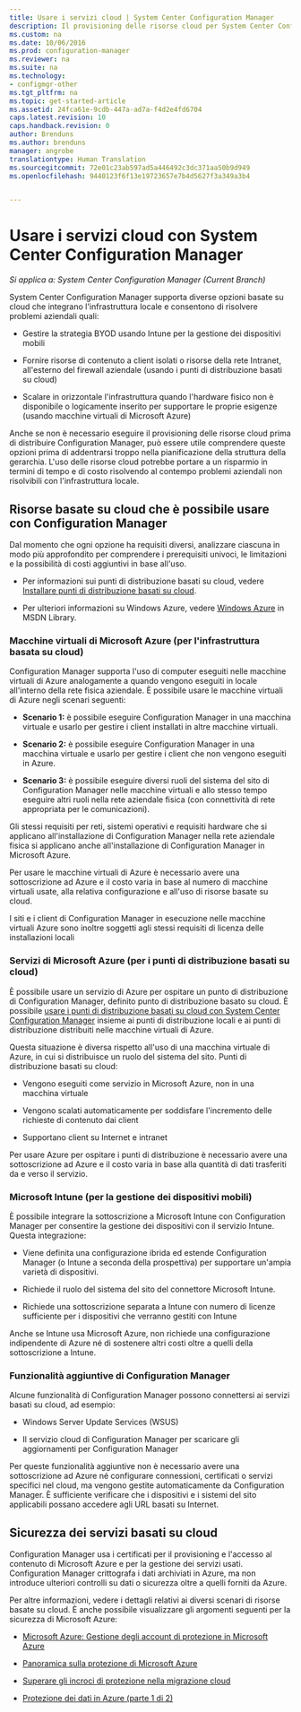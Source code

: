 ```yaml
---
title: Usare i servizi cloud | System Center Configuration Manager
description: Il provisioning delle risorse cloud per System Center Configuration Manager consente di integrare l'infrastruttura locale.
ms.custom: na
ms.date: 10/06/2016
ms.prod: configuration-manager
ms.reviewer: na
ms.suite: na
ms.technology:
- configmgr-other
ms.tgt_pltfrm: na
ms.topic: get-started-article
ms.assetid: 24fca61e-9cdb-447a-ad7a-f4d2e4fd6704
caps.latest.revision: 10
caps.handback.revision: 0
author: Brenduns
ms.author: brenduns
manager: angrobe
translationtype: Human Translation
ms.sourcegitcommit: 72e01c23ab597ad5a446492c3dc371aa50b9d949
ms.openlocfilehash: 9440123f6f13e19723657e7b4d5627f3a349a3b4


---
```

# <a name="use-cloud-services-with-system-center-configuration-manager"></a>Usare i servizi cloud con System Center Configuration Manager

*Si applica a: System Center Configuration Manager (Current Branch)*

System Center Configuration Manager supporta diverse opzioni basate su cloud che integrano l'infrastruttura locale e consentono di risolvere problemi aziendali quali:  

-   Gestire la strategia BYOD usando Intune per la gestione dei dispositivi mobili  

-   Fornire risorse di contenuto a client isolati o risorse della rete Intranet, all'esterno del firewall aziendale (usando i punti di distribuzione basati su cloud)  

-   Scalare in orizzontale l'infrastruttura quando l'hardware fisico non è disponibile o logicamente inserito per supportare le proprie esigenze (usando macchine virtuali di Microsoft Azure)  

Anche se non è necessario eseguire il provisioning delle risorse cloud prima di distribuire Configuration Manager, può essere utile comprendere queste opzioni prima di addentrarsi troppo nella pianificazione della struttura della gerarchia. L'uso delle risorse cloud potrebbe portare a un risparmio in termini di tempo e di costo risolvendo al contempo problemi aziendali non risolvibili con l'infrastruttura locale.  

## <a name="cloud-based-resources-you-can-use-with-configuration-manager"></a>Risorse basate su cloud che è possibile usare con Configuration Manager  
 Dal momento che ogni opzione ha requisiti diversi, analizzare ciascuna in modo più approfondito per comprendere i prerequisiti univoci, le limitazioni e la possibilità di costi aggiuntivi in base all'uso.  

-   Per informazioni sui punti di distribuzione basati su cloud, vedere [Installare punti di distribuzione basati su cloud](/sccm/core/servers/deploy/configure/install-cloud-based-distribution-points-in-microsoft-azure).

-   Per ulteriori informazioni su Windows Azure, vedere [Windows Azure](http://go.microsoft.com/fwlink/p/?LinkId=262965) in MSDN Library.  

### <a name="microsoft-azure-virtual-machines-for-cloud-based-infrastructure"></a>Macchine virtuali di Microsoft Azure (per l'infrastruttura basata su cloud)  
 Configuration Manager supporta l'uso di computer eseguiti nelle macchine virtuali di Azure analogamente a quando vengono eseguiti in locale all'interno della rete fisica aziendale. È possibile usare le macchine virtuali di Azure negli scenari seguenti:  

-   **Scenario 1:** è possibile eseguire Configuration Manager in una macchina virtuale e usarlo per gestire i client installati in altre macchine virtuali.  

-   **Scenario 2:** è possibile eseguire Configuration Manager in una macchina virtuale e usarlo per gestire i client che non vengono eseguiti in Azure.  

-   **Scenario 3:** è possibile eseguire diversi ruoli del sistema del sito di Configuration Manager nelle macchine virtuali e allo stesso tempo eseguire altri ruoli nella rete aziendale fisica (con connettività di rete appropriata per le comunicazioni).  

Gli stessi requisiti per reti, sistemi operativi e requisiti hardware che si applicano all'installazione di Configuration Manager nella rete aziendale fisica si applicano anche all'installazione di Configuration Manager in Microsoft Azure.  

Per usare le macchine virtuali di Azure è necessario avere una sottoscrizione ad Azure e il costo varia in base al numero di macchine virtuali usate, alla relativa configurazione e all'uso di risorse basate su cloud.  

I siti e i client di Configuration Manager in esecuzione nelle macchine virtuali Azure sono inoltre soggetti agli stessi requisiti di licenza delle installazioni locali  

### <a name="microsoft-azure-services-for-cloud-based-distribution-points"></a>Servizi di Microsoft Azure (per i punti di distribuzione basati su cloud)  
 È possibile usare un servizio di Azure per ospitare un punto di distribuzione di Configuration Manager, definito punto di distribuzione basato su cloud.  È possibile [usare i punti di distribuzione basati su cloud con System Center Configuration Manager](../../core/plan-design/hierarchy/use-a-cloud-based-distribution-point.md) insieme ai punti di distribuzione locali e ai punti di distribuzione distribuiti nelle macchine virtuali di Azure.  

 Questa situazione è diversa rispetto all'uso di una macchina virtuale di Azure, in cui si distribuisce un ruolo del sistema del sito. Punti di distribuzione basati su cloud:  

-   Vengono eseguiti come servizio in Microsoft Azure, non in una macchina virtuale  

-   Vengono scalati automaticamente per soddisfare l'incremento delle richieste di contenuto dai client  

-   Supportano client su Internet e intranet  

Per usare Azure per ospitare i punti di distribuzione è necessario avere una sottoscrizione ad Azure e il costo varia in base alla quantità di dati trasferiti da e verso il servizio.  

### <a name="microsoft-intune-for-mobile-device-management"></a>Microsoft Intune (per la gestione dei dispositivi mobili)  
 È possibile integrare la sottoscrizione a Microsoft Intune con Configuration Manager per consentire la gestione dei dispositivi con il servizio Intune. Questa integrazione:  

-   Viene definita una configurazione ibrida ed estende Configuration Manager (o Intune a seconda della prospettiva) per supportare un'ampia varietà di dispositivi.  

-   Richiede il ruolo del sistema del sito del connettore Microsoft Intune.  

-   Richiede una sottoscrizione separata a Intune con numero di licenze sufficiente per i dispositivi che verranno gestiti con Intune  

Anche se Intune usa Microsoft Azure, non richiede una configurazione indipendente di Azure né di sostenere altri costi oltre a quelli della sottoscrizione a Intune.  

### <a name="additional-configuration-manager-capabilities"></a>Funzionalità aggiuntive di Configuration Manager  
 Alcune funzionalità di Configuration Manager possono connettersi ai servizi basati su cloud, ad esempio:  

-   Windows Server Update Services (WSUS)  

-   Il servizio cloud di Configuration Manager per scaricare gli aggiornamenti per Configuration Manager  

Per queste funzionalità aggiuntive non è necessario avere una sottoscrizione ad Azure né configurare connessioni, certificati o servizi specifici nel cloud, ma vengono gestite automaticamente da Configuration Manager.  È sufficiente verificare che i dispositivi e i sistemi del sito applicabili possano accedere agli URL basati su Internet.  

##  <a name="a-namebkmkcloudseca-security-for-cloud-based-services"></a><a name="BKMK_CloudSec"></a> Sicurezza dei servizi basati su cloud  
 Configuration Manager usa i certificati per il provisioning e l'accesso al contenuto di Microsoft Azure e per la gestione dei servizi usati. Configuration Manager crittografa i dati archiviati in Azure, ma non introduce ulteriori controlli su dati o sicurezza oltre a quelli forniti da Azure.  

 Per altre informazioni, vedere i dettagli relativi ai diversi scenari di risorse basate su cloud. È anche possibile visualizzare gli argomenti seguenti per la sicurezza di Microsoft Azure:  

-   [Microsoft Azure: Gestione degli account di protezione in Microsoft Azure](http://go.microsoft.com/fwlink/p/?LinkId=262968)  

-   [Panoramica sulla protezione di Microsoft Azure](http://go.microsoft.com/fwlink/p/?LinkId=262970)  

-   [Superare gli incroci di protezione nella migrazione cloud](http://go.microsoft.com/fwlink/p/?LinkId=262971)  

-   [Protezione dei dati in Azure (parte 1 di 2)](http://go.microsoft.com/fwlink/p/?LinkId=262974)  



<!--HONumber=Nov16_HO1-->


